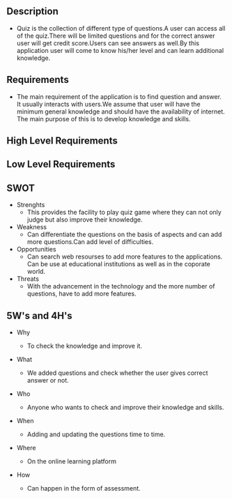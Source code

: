 ## Description
* Quiz  is the collection of different type of questions.A user can access all of the quiz.There will be  limited questions and for the correct answer user will get credit score.Users can see answers as well.By this application user will come to know his/her level and can learn additional knowledge. 

## Requirements
* The main requirement of the application is to find question and answer. It usually interacts with users.We assume that user will have the minimum general knowledge and should have the availability of internet. The main purpose of this is to develop knowledge and skills.

## High Level Requirements 


## Low Level Requirements


## SWOT
* Strenghts
    * This provides the facility to play quiz game where they can not only judge but also improve their knowledge. 
* Weakness
    * Can differentiate the questions on the basis of aspects and can add more questions.Can add level of difficulties.
* Opportunities
    * Can search web resourses to add more features to the applications. Can be use at educational institutions as well as in the coporate world.
* Threats
    * With the advancement in the technology and the more number of questions, have to add more features.

## 5W's and 4H's
* Why
    * To check the knowledge and improve it.
* What
    * We added questions and check whether the user gives correct answer or not.
* Who
    * Anyone who wants to check and improve their knowledge and skills.
* When
    * Adding and updating the questions time to time.
* Where
    * On the online learning platform

* How
    * Can happen in the form of assessment.
